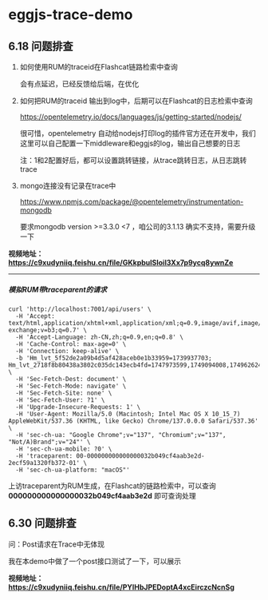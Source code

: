 # eggjs-trace-demo 

## 6.18 问题排查

1.  如何使用RUM的traceid在Flashcat链路检索中查询

    会有点延迟，已经反馈给后端，在优化

2.  如何把RUM的traceid 输出到log中，后期可以在Flashcat的日志检索中查询

    https://opentelemetry.io/docs/languages/js/getting-started/nodejs/ 
    
    很可惜，opentelemetry 自动给nodejs打印log的插件官方还在开发中，我们这里可以自己配置一下middleware和eggjs的log，输出自己想要的日志

    注：1和2配置好后，都可以设置跳转链接，从trace跳转日志，从日志跳转trace

3.  mongo连接没有记录在trace中

    https://www.npmjs.com/package/@opentelemetry/instrumentation-mongodb 
    
    要求mongodb version >=3.3.0 <7 ，咱公司的3.1.13 确实不支持，需要升级一下


**视频地址：https://c9xudyniiq.feishu.cn/file/GKkpbulSloiI3Xx7p9ycq8ywnZe**

---

##### 模拟RUM带traceparent的请求

```
curl 'http://localhost:7001/api/users' \
  -H 'Accept: text/html,application/xhtml+xml,application/xml;q=0.9,image/avif,image/webp,image/apng,*/*;q=0.8,application/signed-exchange;v=b3;q=0.7' \
  -H 'Accept-Language: zh-CN,zh;q=0.9,en;q=0.8' \
  -H 'Cache-Control: max-age=0' \
  -H 'Connection: keep-alive' \
  -b 'Hm_lvt_5f52de2a09b4d5af428aceb0e1b33959=1739937703; Hm_lvt_2718f8b80438a3802c035dc143ecb4fd=1747973599,1749094008,1749626240' \
  -H 'Sec-Fetch-Dest: document' \
  -H 'Sec-Fetch-Mode: navigate' \
  -H 'Sec-Fetch-Site: none' \
  -H 'Sec-Fetch-User: ?1' \
  -H 'Upgrade-Insecure-Requests: 1' \
  -H 'User-Agent: Mozilla/5.0 (Macintosh; Intel Mac OS X 10_15_7) AppleWebKit/537.36 (KHTML, like Gecko) Chrome/137.0.0.0 Safari/537.36' \
  -H 'sec-ch-ua: "Google Chrome";v="137", "Chromium";v="137", "Not/A)Brand";v="24"' \
  -H 'sec-ch-ua-mobile: ?0' \
  -H 'traceparent: 00-000000000000000032b049cf4aab3e2d-2ecf59a1320fb372-01' \
  -H 'sec-ch-ua-platform: "macOS"'
```

上访traceparent为RUM生成，在Flashcat的链路检索中，可以查询 **000000000000000032b049cf4aab3e2d** 即可查询处理


## 6.30 问题排查

问：Post请求在Trace中无体现

我在本demo中做了一个post接口测试了一下，可以展示

**视频地址：https://c9xudyniiq.feishu.cn/file/PYIHbJPEDoptA4xcEirczcNcnSg**